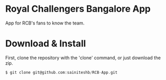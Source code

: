 # Royal Challengers Bangalore App

App for RCB's fans to know the team.

# Download & Install
First, clone the repository with the 'clone' command, or just download the zip.
```C
$ git clone git@github.com:sainiteshb/RCB-App.git
```
 

